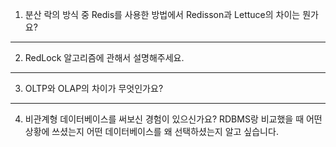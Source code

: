 1. 분산 락의 방식 중 Redis를 사용한 방법에서 Redisson과 Lettuce의 차이는 뭔가요?

---
2. RedLock 알고리즘에 관해서 설명해주세요.

---
3. OLTP와 OLAP의 차이가 무엇인가요?

---
4. 비관계형 데이터베이스를 써보신 경험이 있으신가요? 
RDBMS랑 비교했을 때 어떤 상황에 쓰셨는지 어떤 데이터베이스를 왜 선택하셨는지 알고 싶습니다.